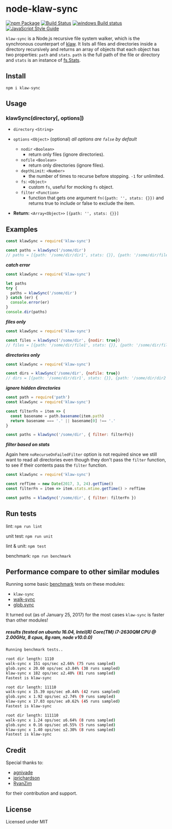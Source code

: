 node-klaw-sync
==============

[![npm Package](https://img.shields.io/npm/v/klaw-sync.svg?style=flat-square)](https://www.npmjs.com/package/klaw-sync)
[![Build Status](https://travis-ci.org/manidlou/node-klaw-sync.svg?branch=master)](https://travis-ci.org/manidlou/node-klaw-sync)
[![windows Build status](https://ci.appveyor.com/api/projects/status/braios34k6qw4h5p/branch/master?svg=true)](https://ci.appveyor.com/project/manidlou/node-klaw-sync/branch/master)
[![JavaScript Style Guide](https://img.shields.io/badge/code_style-standard-brightgreen.svg)](https://standardjs.com)

`klaw-sync` is a Node.js recursive file system walker, which is the synchronous counterpart of [klaw](https://github.com/jprichardson/node-klaw). It lists all files and directories inside a directory recursively and returns an array of objects that each object has two properties: `path` and `stats`. `path` is the full path of the file or directory and `stats` is an instance of [fs.Stats](https://nodejs.org/api/fs.html#fs_class_fs_stats).

Install
-------

    npm i klaw-sync

Usage
-----

### klawSync(directory[, options])

- `directory` `<String>`
- `options` `<Object>` (optional) _all options are `false` by default_
  - `nodir` `<Boolean>`
    - return only files (ignore directories).
  - `nofile` `<Boolean>`
    - return only directories (ignore files).
  - `depthLimit`: `<Number>`
    - the number of times to recurse before stopping. `-1` for unlimited.
  - `fs`: `<Object>`
    - custom `fs`, useful for mocking `fs` object.
  - `filter` `<Function>`
    - function that gets one argument `fn({path: '', stats: {}})` and returns true to include or false to exclude the item.

- **Return:** `<Array<Object>>` `[{path: '', stats: {}}]`

Examples
--------

```js
const klawSync = require('klaw-sync')

const paths = klawSync('/some/dir')
// paths = [{path: '/some/dir/dir1', stats: {}}, {path: '/some/dir/file1', stats: {}}]
```

_**catch error**_

```js
const klawSync = require('klaw-sync')

let paths
try {
  paths = klawSync('/some/dir')
} catch (er) {
  console.error(er)
}
console.dir(paths)
```

_**files only**_

```js
const klawSync = require('klaw-sync')

const files = klawSync('/some/dir', {nodir: true})
// files = [{path: '/some/dir/file1', stats: {}}, {path: '/some/dir/file2', stats: {}}]
```

_**directories only**_

```js
const klawSync = require('klaw-sync')

const dirs = klawSync('/some/dir', {nofile: true})
// dirs = [{path: '/some/dir/dir1', stats: {}}, {path: '/some/dir/dir2', stats: {}}]
```

_**ignore hidden directories**_


```js
const path = require('path')
const klawSync = require('klaw-sync')

const filterFn = item => {
  const basename = path.basename(item.path)
  return basename === '.' || basename[0] !== '.'
}

const paths = klawSync('/some/dir', { filter: filterFn})
```

_**filter based on stats**_

Again here `noRecurseOnFailedFilter` option is not required since we still want to read all directories even though they don't pass the `filter` function, to see if their contents pass the `filter` function.

```js
const klawSync = require('klaw-sync')

const refTime = new Date(2017, 3, 24).getTime()
const filterFn = item => item.stats.mtime.getTime() > refTime

const paths = klawSync('/some/dir', { filter: filterFn })
```

Run tests
---------

lint: `npm run lint`

unit test: `npm run unit`

lint & unit: `npm test`

benchmark: `npm run benchmark`

Performance compare to other similar modules
-----------------------------------------------

Running some basic [benchmark](https://github.com/bestiejs/benchmark.js) tests on these modules:

- `klaw-sync`
- [walk-sync](https://github.com/joliss/node-walk-sync)
- [glob.sync](https://github.com/isaacs/node-glob#globsyncpattern-options)

It turned out (as of January 25, 2017) for the most cases `klaw-sync` is faster than other modules!

##### results (tested on ubuntu 16.04, Intel(R) Core(TM) i7-2630QM CPU @ 2.00GHz, 8 cpus, 8g ram, node v10.0.0)

```bash
Running benchmark tests..

root dir length: 1110
walk-sync x 151 ops/sec ±2.66% (75 runs sampled)
glob.sync x 20.60 ops/sec ±3.84% (38 runs sampled)
klaw-sync x 182 ops/sec ±2.40% (81 runs sampled)
Fastest is klaw-sync

root dir length: 11110
walk-sync x 15.39 ops/sec ±0.44% (42 runs sampled)
glob.sync x 1.92 ops/sec ±2.74% (9 runs sampled)
klaw-sync x 17.03 ops/sec ±0.62% (45 runs sampled)
Fastest is klaw-sync

root dir length: 111110
walk-sync x 1.24 ops/sec ±6.64% (8 runs sampled)
glob.sync x 0.16 ops/sec ±6.55% (5 runs sampled)
klaw-sync x 1.40 ops/sec ±2.30% (8 runs sampled)
Fastest is klaw-sync
```

Credit
------

Special thanks to:

- [agnivade](https://github.com/agnivade)
- [jprichardson](https://github.com/jprichardson)
- [RyanZim](https://github.com/RyanZim)

for their contribution and support.

License
-------

Licensed under MIT
